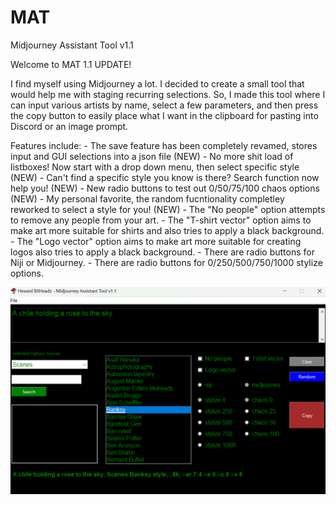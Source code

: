 # MAT
Midjourney Assistant Tool v1.1

Welcome to MAT 1.1 UPDATE!

I find myself using Midjourney a lot. I decided to create a small tool that would help me with staging recurring selections. So, I made this tool where I can input various artists by name, select a few parameters, and then press the copy button to easily place what I want in the clipboard for pasting into Discord or an image prompt.

Features include:
    - The save feature has been completely revamed, stores input and GUI selections into a json file (NEW)
    - No more shit load of listboxes!  Now start with a drop down menu, then select specific style (NEW)
    - Can't find a specific style you know is there?  Search function now help you! (NEW)
    - New radio buttons to test out 0/50/75/100 chaos options (NEW)
    - My personal favorite, the random fucntionality completley reworked to select a style for you! (NEW)
    - The "No people" option attempts to remove any people from your art.
    - The "T-shirt vector" option aims to make art more suitable for shirts and also tries to apply a black background.
    - The "Logo vector" option aims to make art more suitable for creating logos also tries to apply a black background.
    - There are radio buttons for Niji or Midjourney.
    - There are radio buttons for 0/250/500/750/1000 stylize options.


![Screenshot](MAT-GUI.png)
